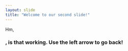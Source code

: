 ```yaml
---
layout: slide
title: "Welcome to our second slide!"
---
```

Hm, <h3>, is that working.
Use the left arrow to go back!
